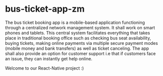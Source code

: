 # bus-ticket-app-zm
The bus ticket booking app is a mobile-based application functioning through a centralized network
management system. It shall work on smart phones and tablets. This central system facilitates
everything that takes place in traditional booking office such as checking bus seat availability, buying
tickets, making online payments via multiple secure payment modes (mobile money and bank
transfers) as well as ticket canceling. The app shall also provide an option for customer support i.e that
if customers face an issue, they can instantly get help online.

Welcome to our React-Native project :)
